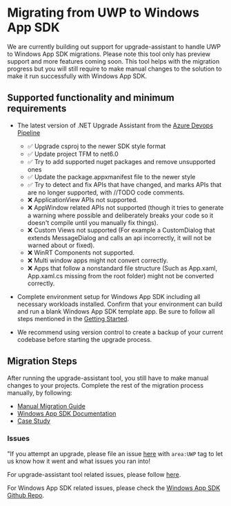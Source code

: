 # Migrating from UWP to Windows App SDK

We are currently building out support for upgrade-assistant to handle UWP to Windows App SDK migrations. Please note this tool only has preview support and more features coming soon. This tool helps with the migration progress but you will still require to make manual changes to the solution to make it run successfully with Windows App SDK.

## Supported functionality and minimum requirements

- The latest version of .NET Upgrade Assistant from the [Azure Devops Pipeline](https://dev.azure.com/dnceng/public/_artifacts/feed/dotnet-tools)
  - ✅ Upgrade csproj to the newer SDK style format
  - ✅ Update project TFM to net6.0
  - ✅ Try to add supported nuget packages and remove unsupported ones
  - ✅ Update the package.appxmanifest file to the newer style
  - ✅ Try to detect and fix APIs that have changed, and marks APIs that are no longer supported, with //TODO code comments.
  - ❌ ApplicationView APIs not supported.
  - ❌ AppWindow related APIs not supported (though it tries to generate a warning where possible and deliberately breaks your code so it doesn't compile until you manually fix things).
  - ❌ Custom Views not supported (For example a CustomDialog that extends MessageDialog and calls an api incorrectly, it will not be warned about or fixed).
  - ❌ WinRT Components not supported.
  - ❌ Multi window apps might not convert correctly.
  - ❌ Apps that follow a nonstandard file structure (Such as App.xaml, App.xaml.cs missing from the root folder) might not be converted correctly.

- Complete environment setup for Windows App SDK including all necessary workloads installed. Confirm that your environment can build and run a blank Windows App SDK template app. Be sure to follow all steps mentioned in the [Getting Started](https://docs.microsoft.com/en-us/windows/apps/windows-app-sdk/).
- We recommend using version control to create a backup of your current codebase before starting the upgrade process.

## Migration Steps

After running the upgrade-assistant tool, you still have to make manual changes to your projects. Complete the rest of the migration process manually, by following: 

- [Manual Migration Guide](https://docs.microsoft.com/en-us/windows/apps/windows-app-sdk/migrate-to-windows-app-sdk/migrate-to-windows-app-sdk-ovw)
- [Windows App SDK Documentation](https://docs.microsoft.com/en-us/windows/apps/develop/)
- [Case Study](https://docs.microsoft.com/en-us/windows/apps/windows-app-sdk/migrate-to-windows-app-sdk/case-study-1)

### Issues

"If you attempt an upgrade, please file an issue [here](https://github.com/dotnet/upgrade-assistant/issues) with `area:UWP` tag to let us know how it went and what issues you ran into!

For upgrade-assistant tool related issues, please follow [here](https://github.com/dotnet/upgrade-assistant#engage-contribute-and-give-feedback).

For Windows App SDK related issues, please check the [Windows App SDK Github Repo](https://github.com/microsoft/WindowsAppSDK).
